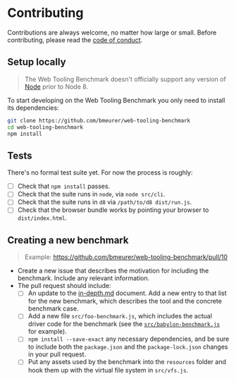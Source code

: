 # Contributing

Contributions are always welcome, no matter how large or small. Before
contributing, please read the
[code of conduct](https://github.com/bmeurer/web-tooling-benchmark/blob/master/CODE_OF_CONDUCT.md).

## Setup locally

> The Web Tooling Benchmark doesn't officially support any version of [Node](https://www.nodejs.org) prior to Node 8.

To start developing on the Web Tooling Benchmark you only need to install its dependencies:

```bash
git clone https://github.com/bmeurer/web-tooling-benchmark
cd web-tooling-benchmark
npm install
```

## Tests

There's no formal test suite yet. For now the process is roughly:

- [ ] Check that `npm install` passes.
- [ ] Check that the suite runs in `node`, via `node src/cli`.
- [ ] Check that the suite runs in `d8` via `/path/to/d8 dist/run.js`.
- [ ] Check that the browser bundle works by pointing your browser to `dist/index.html`.

## Creating a new benchmark

> Example: https://github.com/bmeurer/web-tooling-benchmark/pull/10

- Create a new issue that describes the motivation for including the benchmark. Include any relevant information.
- The pull request should include:
  - [ ] An update to the [in-depth.md](https://github.com/bmeurer/web-tooling-benchmark/blob/master/docs/in-depth.md) document. Add a new entry to that list for the new benchmark, which describes the tool and the concrete benchmark case.
  - [ ] Add a new file `src/foo-benchmark.js`, which includes the actual driver code for the benchmark (see the [`src/babylon-benchmark.js`](https://github.com/bmeurer/web-tooling-benchmark/blob/master/src/babylon-benchmark.js) for example).
  - [ ] `npm install --save-exact` any necessary dependencies, and be sure to include both the `package.json` and the `package-lock.json` changes in your pull request.
  - [ ] Put any assets used by the benchmark into the `resources` folder and hook them up with the virtual file system in `src/vfs.js`.
